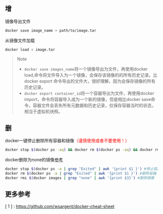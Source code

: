 ## 增
镜像导出文件

```bash
docker save image_name > path/to/image.tar
```
从镜像文件加载

```bash
docker load < image.tar
```


> Note
>
> - `docker save images_name`将一个镜像导出为文件，再使用docker load,命令将文件导入为一个镜像，会保存该镜像的的所有历史记录。比docker export 命令导出的文件大，很好理解，因为会保存镜像的所有历史记录。
> - `docker export container_id`将一个容器导出为文件，再使用docker import，命令将容器导入成为一个新的镜像，但是相比docker save命令，容器文件会丢失所有元数据和历史记录，仅保存容器当时的状态，相当于虚拟机快照。
>



## 删
docker一键停止删除所有容器和镜像<font color=red>（谨慎使用或者不要使用！）</font>

```bash
docker stop $(docker ps -aq) && docker rm $(docker ps -aq) && docker rmi $(docker images -aq)
```
docker删除为none的镜像[参考]([https://forums.docker.com/t/how-to-remove-none-images-after-building/7050/16](https://forums.docker.com/t/how-to-remove-none-images-after-building/7050/16))

```bash
docker stop $(docker ps -a | grep "Exited" | awk '{print $1 }') #停止容器
docker rm $(docker ps -a | grep "Exited" | awk '{print $1 }') #删除容器
docker rmi $(docker images | grep "none" | awk '{print $3}') #删除镜像
```





## 更多参考

[ 1 ] : https://github.com/wsargent/docker-cheat-sheet
